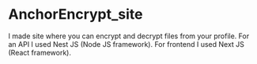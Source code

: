 # AnchorEncrypt_site
I made site where you can encrypt and decrypt files from your profile. For an API I used Nest JS (Node JS framework). For frontend I used Next JS (React framework).
